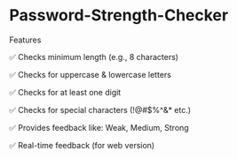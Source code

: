 # Password-Strength-Checker
Features

✅ Checks minimum length (e.g., 8 characters)

✅ Checks for uppercase & lowercase letters

✅ Checks for at least one digit

✅ Checks for special characters (!@#$%^&* etc.)

✅ Provides feedback like: Weak, Medium, Strong

✅ Real-time feedback (for web version)
